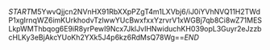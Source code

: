 $START$M5YwvQjjcn2NVnHX91RbXXpPZgT4m1LXVbj6/iJ0iYVhNVQ11H2TWdP1xgIrnqWZ6imKUrkhodvTzlwwYUcBwxfxxYzrvrV1xWGBj7qb8Ci8wZ71MESLkpWMThbqog6E9iR8yrPewI9Ncx7JklJvIHNwiduchKH039opL3Guyr2eJzzbcHLKy3eBjAkcYUoKh2YXk5J4p6kz6RdMsQ78Wg==$END$